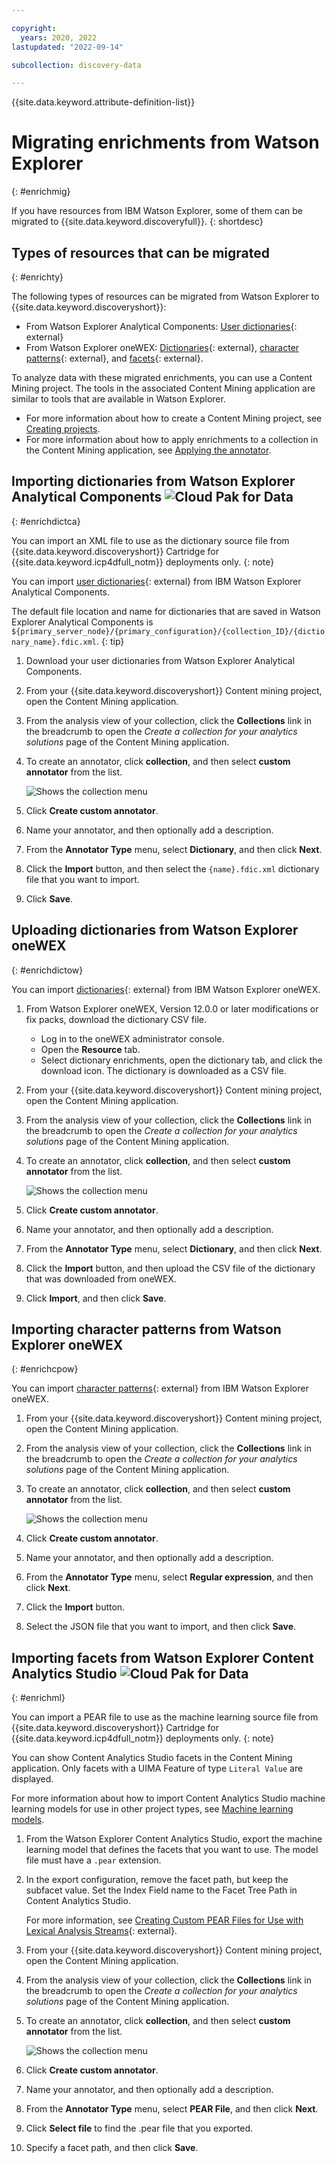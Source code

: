 ```yaml
---

copyright:
  years: 2020, 2022
lastupdated: "2022-09-14"

subcollection: discovery-data

---
```


{{site.data.keyword.attribute-definition-list}}

# Migrating enrichments from Watson Explorer
{: #enrichmig}

If you have resources from IBM Watson Explorer, some of them can be migrated to {{site.data.keyword.discoveryfull}}.
{: shortdesc}

## Types of resources that can be migrated
{: #enrichty}

The following types of resources can be migrated from Watson Explorer to {{site.data.keyword.discoveryshort}}:

- From Watson Explorer Analytical Components: [User dictionaries](https://www.ibm.com/support/knowledgecenter/en/SS8NLW_12.0.0/com.ibm.discovery.es.ad.doc/iiysatauserdict.html){: external}
- From Watson Explorer oneWEX: [Dictionaries](https://www.ibm.com/support/knowledgecenter/en/SS8NLW_12.0.0/com.ibm.watson.wex.ee.doc/c_ce_adm_dict_ann.html){: external}, [character patterns](https://www.ibm.com/support/knowledgecenter/en/SS8NLW_12.0.0/com.ibm.watson.wex.ee.doc/c_ce_adm_char_ann.html){: external}, and [facets](https://www.ibm.com/docs/en/watson-explorer/12.0.x?topic=las-creating-custom-pear-files-use-lexical-analysis-streams){: external}.

To analyze data with these migrated enrichments, you can use a Content Mining project. The tools in the associated Content Mining application are similar to tools that are available in Watson Explorer. 

-   For more information about how to create a Content Mining project, see [Creating projects](/docs/discovery-data?topic=discovery-data-projects).
-   For more information about how to apply enrichments to a collection in the Content Mining application, see [Applying the annotator](/docs/discovery-data?topic=discovery-data-cm-custom-annotator#cm-custom-annotator-deploy).

## Importing dictionaries from Watson Explorer Analytical Components ![Cloud Pak for Data](images/cp4d.png)
{: #enrichdictca}

You can import an XML file to use as the dictionary source file from {{site.data.keyword.discoveryshort}} Cartridge for {{site.data.keyword.icp4dfull_notm}} deployments only.
{: note}

You can import [user dictionaries](https://www.ibm.com/support/knowledgecenter/en/SS8NLW_12.0.0/com.ibm.discovery.es.ad.doc/iiysatauserdict.html){: external} from IBM Watson Explorer Analytical Components.

The default file location and name for dictionaries that are saved in Watson Explorer Analytical Components is `${primary_server_node}/{primary_configuration}/{collection_ID}/{dictionary_name}.fdic.xml`.
{: tip}

1.  Download your user dictionaries from Watson Explorer Analytical Components.
1.  From your {{site.data.keyword.discoveryshort}} Content mining project, open the Content Mining application.
1.  From the analysis view of your collection, click the **Collections** link in the breadcrumb to open the *Create a collection for your analytics solutions* page of the Content Mining application.

1.  To create an annotator, click **collection**, and then select **custom annotator** from the list.

    ![Shows the collection menu](images/cm-collection-menu.png)

1.  Click **Create custom annotator**.
1.  Name your annotator, and then optionally add a description.
1.  From the **Annotator Type** menu, select **Dictionary**, and then click **Next**.
1.  Click the **Import** button, and then select the `{name}.fdic.xml` dictionary file that you want to import.
1.  Click **Save**.

## Uploading dictionaries from Watson Explorer oneWEX
{: #enrichdictow}

You can import [dictionaries](https://www.ibm.com/support/knowledgecenter/en/SS8NLW_12.0.0/com.ibm.watson.wex.ee.doc/c_ce_adm_dict_ann.html){: external} from IBM Watson Explorer oneWEX.

1.  From Watson Explorer oneWEX, Version 12.0.0 or later modifications or fix packs, download the dictionary CSV file.

    -   Log in to the oneWEX administrator console.
    -   Open the **Resource** tab.
    -   Select dictionary enrichments, open the dictionary tab, and click the download icon. The dictionary is downloaded as a CSV file.

1.  From your {{site.data.keyword.discoveryshort}} Content mining project, open the Content Mining application.
1.  From the analysis view of your collection, click the **Collections** link in the breadcrumb to open the *Create a collection for your analytics solutions* page of the Content Mining application.

1.  To create an annotator, click **collection**, and then select **custom annotator** from the list.

    ![Shows the collection menu](images/cm-collection-menu.png)

1.  Click **Create custom annotator**.
1.  Name your annotator, and then optionally add a description.
1.  From the **Annotator Type** menu, select **Dictionary**, and then click **Next**.
1.  Click the **Import** button, and then upload the CSV file of the dictionary that was downloaded from oneWEX.
1.  Click **Import**, and then click **Save**.

## Importing character patterns from Watson Explorer oneWEX
{: #enrichcpow}

You can import [character patterns](https://www.ibm.com/support/knowledgecenter/en/SS8NLW_12.0.0/com.ibm.watson.wex.ee.doc/c_ce_adm_char_ann.html){: external} from IBM Watson Explorer oneWEX.

1.  From your {{site.data.keyword.discoveryshort}} Content mining project, open the Content Mining application.
1.  From the analysis view of your collection, click the **Collections** link in the breadcrumb to open the *Create a collection for your analytics solutions* page of the Content Mining application.

1.  To create an annotator, click **collection**, and then select **custom annotator** from the list.

    ![Shows the collection menu](images/cm-collection-menu.png)

1.  Click **Create custom annotator**.
1.  Name your annotator, and then optionally add a description.
1.  From the **Annotator Type** menu, select **Regular expression**, and then click **Next**.
1.  Click the **Import** button.
1.  Select the JSON file that you want to import, and then click **Save**.

## Importing facets from Watson Explorer Content Analytics Studio ![Cloud Pak for Data](images/cp4d.png)
{: #enrichml}

You can import a PEAR file to use as the machine learning source file from {{site.data.keyword.discoveryshort}} Cartridge for {{site.data.keyword.icp4dfull_notm}} deployments only.
{: note}

You can show Content Analytics Studio facets in the Content Mining application. Only facets with a UIMA Feature of type `Literal Value` are displayed.

For more information about how to import Content Analytics Studio machine learning models for use in other project types, see [Machine learning models](/docs/discovery-data?topic=discovery-data-domain-ml).

1.  From the Watson Explorer Content Analytics Studio, export the machine learning model that defines the facets that you want to use. The model file must have a `.pear` extension.
1.  In the export configuration, remove the facet path, but keep the subfacet value. Set the Index Field name to the Facet Tree Path in Content Analytics Studio.

    For more information, see [Creating Custom PEAR Files for Use with Lexical Analysis Streams](https://www.ibm.com/docs/en/watson-explorer/12.0.x?topic=las-creating-custom-pear-files-use-lexical-analysis-streams){: external}.
1.  From your {{site.data.keyword.discoveryshort}} Content mining project, open the Content Mining application.
1.  From the analysis view of your collection, click the **Collections** link in the breadcrumb to open the *Create a collection for your analytics solutions* page of the Content Mining application.

1.  To create an annotator, click **collection**, and then select **custom annotator** from the list.

    ![Shows the collection menu](images/cm-collection-menu.png)

1.  Click **Create custom annotator**.
1.  Name your annotator, and then optionally add a description.
1.  From the **Annotator Type** menu, select **PEAR File**, and then click **Next**.
1.  Click **Select file** to find the .pear file that you exported.
1.  Specify a facet path, and then click **Save**.
